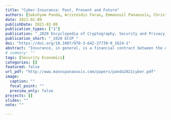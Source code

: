 ```yaml
---
title: "Cyber-Insurance: Past, Present and Future"
authors: [Sakshyam Panda, Aristeidis Farao, Emmanouil Panaousis, Christos Xenakis]
date: 2021-02-09
publishDate: 2021-02-09
publication_types: ["1"]
publication: "_2020 Encyclopedia of Cryptography, Security and Privacy_"
publication_short: "_2020 ECSP_"
doi: "https://doi.org/10.1007/978-3-642-27739-9_1624-1"
abstract: "Insurance, in general, is a financial contract between the one buying the insurance (also known as the policyholder or insured) and the one providing insurance (known as insurance carrier or insurer). The contract, known as the insurance policy, typically states that the policyholder will pay a regular insurance premium in exchange for a financial compensation, also known as indemnification, in the event of a loss defined in the insurance policy. Insurance is used to manage risks by transferring them to the insurer, and cyber-insurance in particular deals with cyber risks covering direct and indirect damages caused by cyberattacks. The cyber-insurance market is still growing and has been receiving broader interest from research communities and government bodies over the years. This paper provides an overview of cyber-insurance, novel models proposed throughout the years and future challenges to be addressed for cyber-insurance to become a key component of an organisation’s and household’s cyber risk management approach."
# summary: ""
tags: [Security Economics]
categories: []
featured: false
url_pdf: "http://www.manospanaousis.com/papers/panda2021cyber.pdf"
image:
  caption: ""
  focal_point: ""
  preview_only: false
projects: []
slides: ""
note: ""

---
```

